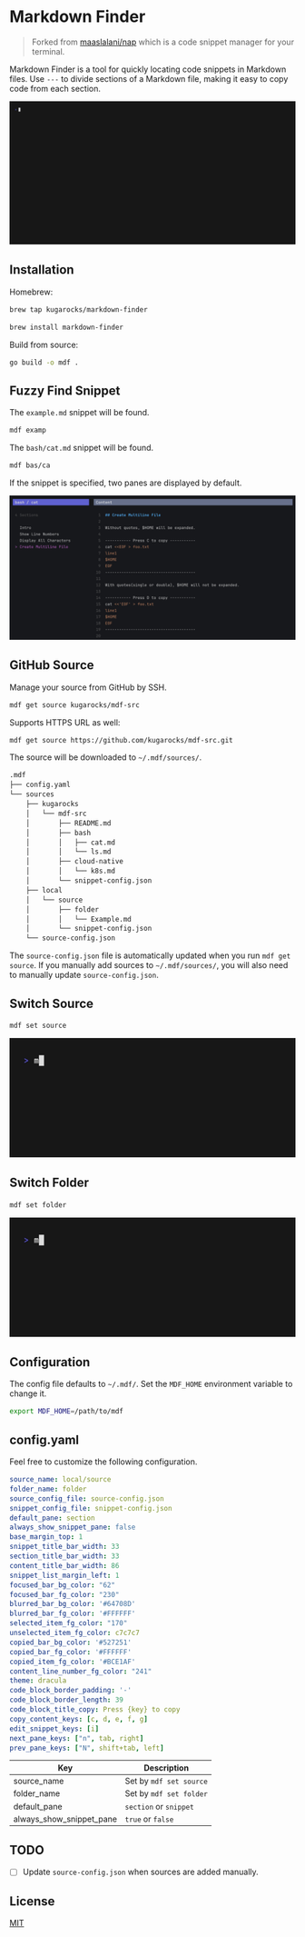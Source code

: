 # Markdown Finder

> Forked from [maaslalani/nap](https://github.com/maaslalani/nap) which is a code snippet manager for your terminal.

Markdown Finder is a tool for quickly locating code snippets in Markdown files.
Use `---` to divide sections of a Markdown file,
making it easy to copy code from each section.

![mdf-demo](./assets/mdf-demo.gif)

## Installation

Homebrew:

```bash
brew tap kugarocks/markdown-finder
```

```bash
brew install markdown-finder
```

Build from source:

```bash
go build -o mdf .
```

## Fuzzy Find Snippet

The `example.md` snippet will be found.

```bash
mdf examp
```

The `bash/cat.md` snippet will be found.

```bash
mdf bas/ca
```

If the snippet is specified, two panes are displayed by default.

![mdf-two-panes](./assets/mdf-two-panes.png)

## GitHub Source

Manage your source from GitHub by SSH.

```bash
mdf get source kugarocks/mdf-src
```

Supports HTTPS URL as well:

```bash
mdf get source https://github.com/kugarocks/mdf-src.git
```

The source will be downloaded to `~/.mdf/sources/`.

```bash
.mdf
├── config.yaml
└── sources
    ├── kugarocks
    │   └── mdf-src
    │       ├── README.md
    │       ├── bash
    │       │   ├── cat.md
    │       │   └── ls.md
    │       ├── cloud-native
    │       │   └── k8s.md
    │       └── snippet-config.json
    ├── local
    │   └── source
    │       ├── folder
    │       │   └── Example.md
    │       └── snippet-config.json
    └── source-config.json
```

The `source-config.json` file is automatically updated when you run `mdf get source`.
If you manually add sources to `~/.mdf/sources/`, you will also need to manually update `source-config.json`.

## Switch Source

```bash
mdf set source
```

![mdf-set-source](./assets/mdf-set-source.gif)

## Switch Folder

```bash
mdf set folder
```

![mdf-set-folder](./assets/mdf-set-folder.gif)

## Configuration

The config file defaults to `~/.mdf/`. Set the `MDF_HOME` environment variable to change it.

```bash
export MDF_HOME=/path/to/mdf
```

## config.yaml

Feel free to customize the following configuration.

```yaml
source_name: local/source
folder_name: folder
source_config_file: source-config.json
snippet_config_file: snippet-config.json
default_pane: section
always_show_snippet_pane: false
base_margin_top: 1
snippet_title_bar_width: 33
section_title_bar_width: 33
content_title_bar_width: 86
snippet_list_margin_left: 1
focused_bar_bg_color: "62"
focused_bar_fg_color: "230"
blurred_bar_bg_color: '#64708D'
blurred_bar_fg_color: '#FFFFFF'
selected_item_fg_color: "170"
unselected_item_fg_color: c7c7c7
copied_bar_bg_color: '#527251'
copied_bar_fg_color: '#FFFFFF'
copied_item_fg_color: '#BCE1AF'
content_line_number_fg_color: "241"
theme: dracula
code_block_border_padding: '-'
code_block_border_length: 39
code_block_title_copy: Press {key} to copy
copy_content_keys: [c, d, e, f, g]
edit_snippet_keys: [i]
next_pane_keys: ["n", tab, right]
prev_pane_keys: ["N", shift+tab, left]
```

| Key        | Description                   |
|---------------------------|-------------------------------|
| source_name               | Set by `mdf set source`       |
| folder_name               | Set by `mdf set folder`       |
| default_pane              | `section` or `snippet`        |
| always_show_snippet_pane  | `true` or `false`             |

## TODO

- [ ] Update `source-config.json` when sources are added manually.

## License

[MIT](https://github.com/maaslalani/nap/blob/master/LICENSE)
